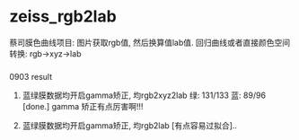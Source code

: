 # zeiss_rgb2lab
蔡司膜色曲线项目: 图片获取rgb值, 然后换算值lab值. 回归曲线或者直接颜色空间转换: rgb->xyz->lab

###
0903 result

1. 蓝绿膜数据均开启gamma矫正, 均rgb2xyz2lab 
绿: 131/133   蓝: 89/96   [done.]
gamma 矫正有点厉害啊!!!


2. 蓝绿膜数据均开启gamma矫正, 均rgb2lab [有点容易过拟合]..


